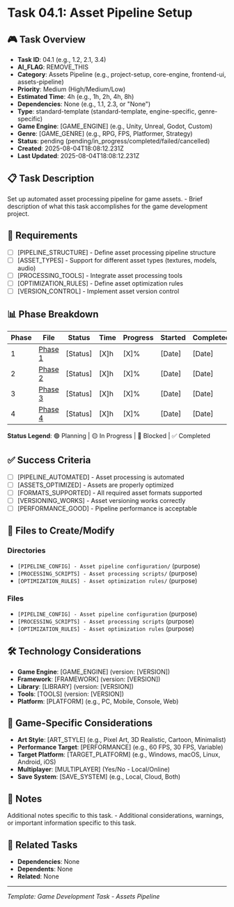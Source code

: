# Task 04.1: Asset Pipeline Setup

## 🎮 Task Overview
- **Task ID**: 04.1 (e.g., 1.2, 2.1, 3.4)
- **AI_FLAG**: REMOVE_THIS
- **Category**: Assets Pipeline (e.g., project-setup, core-engine, frontend-ui, assets-pipeline)
- **Priority**: Medium (High/Medium/Low)
- **Estimated Time**: 4h (e.g., 1h, 2h, 4h, 8h)
- **Dependencies**: None (e.g., 1.1, 2.3, or "None")
- **Type**: standard-template (standard-template, engine-specific, genre-specific)
- **Game Engine**: [GAME_ENGINE] (e.g., Unity, Unreal, Godot, Custom)
- **Genre**: [GAME_GENRE] (e.g., RPG, FPS, Platformer, Strategy)
- **Status**: pending (pending/in_progress/completed/failed/cancelled)
- **Created**: 2025-08-04T18:08:12.231Z
- **Last Updated**: 2025-08-04T18:08:12.231Z

## 📋 Task Description
Set up automated asset processing pipeline for game assets. - Brief description of what this task accomplishes for the game development project.

## 🎯 Requirements
- [ ] [PIPELINE_STRUCTURE] - Define asset processing pipeline structure
- [ ] [ASSET_TYPES] - Support for different asset types (textures, models, audio)
- [ ] [PROCESSING_TOOLS] - Integrate asset processing tools
- [ ] [OPTIMIZATION_RULES] - Define asset optimization rules
- [ ] [VERSION_CONTROL] - Implement asset version control

## 📊 Phase Breakdown
| Phase | File | Status | Time | Progress | Started | Completed |
|-------|------|--------|------|----------|---------|-----------|
| 1 | [Phase 1](./01-asset-pipeline-setup-phase-1.md) | [Status] | [X]h | [X]% | [Date] | [Date] |
| 2 | [Phase 2](./01-asset-pipeline-setup-phase-2.md) | [Status] | [X]h | [X]% | [Date] | [Date] |
| 3 | [Phase 3](./01-asset-pipeline-setup-phase-3.md) | [Status] | [X]h | [X]% | [Date] | [Date] |
| 4 | [Phase 4](./01-asset-pipeline-setup-phase-4.md) | [Status] | [X]h | [X]% | [Date] | [Date] |

**Status Legend**: 🟢 Planning | 🟡 In Progress | 🔴 Blocked | ✅ Completed

## ✅ Success Criteria
- [ ] [PIPELINE_AUTOMATED] - Asset processing is automated
- [ ] [ASSETS_OPTIMIZED] - Assets are properly optimized
- [ ] [FORMATS_SUPPORTED] - All required asset formats supported
- [ ] [VERSIONING_WORKS] - Asset versioning works correctly
- [ ] [PERFORMANCE_GOOD] - Pipeline performance is acceptable

## 📁 Files to Create/Modify
### Directories
- `[PIPELINE_CONFIG] - Asset pipeline configuration/` (purpose)
- `[PROCESSING_SCRIPTS] - Asset processing scripts/` (purpose)
- `[OPTIMIZATION_RULES] - Asset optimization rules/` (purpose)

### Files
- `[PIPELINE_CONFIG] - Asset pipeline configuration` (purpose)
- `[PROCESSING_SCRIPTS] - Asset processing scripts` (purpose)
- `[OPTIMIZATION_RULES] - Asset optimization rules` (purpose)

## 🛠️ Technology Considerations
- **Game Engine**: [GAME_ENGINE] (version: [VERSION])
- **Framework**: [FRAMEWORK] (version: [VERSION])
- **Library**: [LIBRARY] (version: [VERSION])
- **Tools**: [TOOLS] (version: [VERSION])
- **Platform**: [PLATFORM] (e.g., PC, Mobile, Console, Web)

## 🎨 Game-Specific Considerations
- **Art Style**: [ART_STYLE] (e.g., Pixel Art, 3D Realistic, Cartoon, Minimalist)
- **Performance Target**: [PERFORMANCE] (e.g., 60 FPS, 30 FPS, Variable)
- **Target Platform**: [TARGET_PLATFORM] (e.g., Windows, macOS, Linux, Android, iOS)
- **Multiplayer**: [MULTIPLAYER] (Yes/No - Local/Online)
- **Save System**: [SAVE_SYSTEM] (e.g., Local, Cloud, Both)

## 📝 Notes
Additional notes specific to this task. - Additional considerations, warnings, or important information specific to this task.

## 🔗 Related Tasks
- **Dependencies**: None
- **Dependents**: None
- **Related**: None

---
*Template: Game Development Task - Assets Pipeline* 